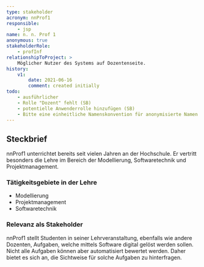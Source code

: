 ```yaml
---
type: stakeholder
acronym: nnProf1
responsible: 
    - jsp
name: n. n. Prof 1
anonymous: true
stakeholderRole: 
    - profInf
relationshipToProject: >
    Möglicher Nutzer des Systems auf Dozentenseite.
history:
    v1:
        date: 2021-06-16
        comment: created initially
todo: 
    - ausführlicher     
    - Rolle "Dozent" fehlt (SB)
    - potentielle Anwenderrolle hinzufügen (SB)
    - Bitte eine einheitliche Namenskonvention für anonymisierte Namen verwenden (SB) 
---
```

## Steckbrief

nnProf1 unterrichtet bereits seit vielen Jahren an der Hochschule. Er vertritt besonders die Lehre im Bereich der Modellierung, Softwaretechnik und Projektmanagement.

### Tätigkeitsgebiete in der Lehre

* Modellierung
* Projektmanagement
* Softwaretechnik

### Relevanz als Stakeholder

nnProf1 stellt Studenten in seiner Lehrveranstaltung, ebenfalls wie andere Dozenten, Aufgaben, welche mittels Software
digital gelöst werden sollen. Nicht alle Aufgaben können aber automatisiert bewertet werden. Daher bietet es sich an,
die Sichtweise für solche Aufgaben zu hinterfragen.
